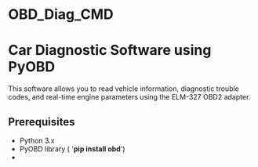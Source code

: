 # OBD_Diag_CMD
# Car Diagnostic Software using PyOBD

This software allows you to read vehicle information, diagnostic trouble codes, and real-time engine parameters using the ELM-327 OBD2 adapter.

## Prerequisites

* Python 3.x
* PyOBD library ( '__pip install obd__')
*